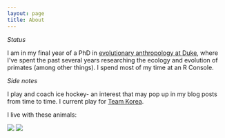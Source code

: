 ```yaml
---
layout: page
title: About
---
```


*Status*

I am in my final year of a PhD in <a target="_blank" href="https://evolutionaryanthropology.duke.edu/graduate">evolutionary anthropology at Duke</a>, where I've spent the past several years researching the ecology and evolution of primates (among other things). I spend most of my time at an R Console. 

*Side notes*

I play and coach ice hockey- an interest that may pop up in my blog posts from time to time. I current play for <a target="_blank" href="http://english.yonhapnews.co.kr/interview/2017/04/07/16/0800000000AEN20170407003200315F.html">Team Korea</a>.

I live with these animals:

![](http://i.imgur.com/MEkiyHC.jpg)
![](http://i.imgur.com/CkMlGDj.jpg)


